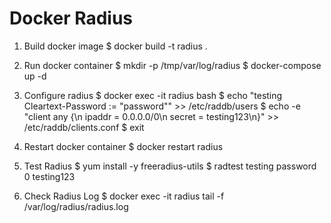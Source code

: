 # Docker Radius 

1. Build docker image
    $ docker build -t radius .

2. Run docker container
    $ mkdir -p /tmp/var/log/radius
    $ docker-compose up -d

3. Configure radius
    $ docker exec -it radius bash
    $ echo "testing Cleartext-Password := \"password\"" >> /etc/raddb/users 
    $ echo -e "client any {\n        ipaddr     = 0.0.0.0/0\n        secret    = testing123\n}" >> /etc/raddb/clients.conf
    $ exit

4. Restart docker container
    $ docker restart radius 

5. Test Radius
    $ yum install -y freeradius-utils
    $ radtest testing password <docker radius ip> 0 testing123

6. Check Radius Log
    $ docker exec -it radius tail -f /var/log/radius/radius.log
